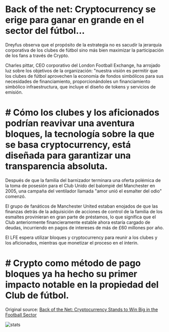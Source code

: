 # Back of the net: Cryptocurrency se erige para ganar en grande en el sector del fútbol...

Dreyfus observa que el propósito de la estrategia no es sacudir la jerarquía corporativa de los clubes de fútbol sino más bien maximizar la participación de los fans a través de Crypto.

Charles pittar, CEO corporativo del London Football Exchange, ha arrojado luz sobre los objetivos de la organización: "nuestra visión es permitir que los clubes de fútbol aprovechen la economía de fondos simbólicos para sus necesidades de financiamiento, proporcionándoles un financiamiento simbólico infraestructura, que incluye el diseño de tokens y servicios de emisión.

# # Cómo los clubes y los aficionados podrían reavivar una aventura bloques, la tecnología sobre la que se basa cryptocurrency, está diseñada para garantizar una transparencia absoluta.

Después de que la familia del barnizador terminara una oferta polémica de la toma de posesión para el Club Unido del balompié del Manchester en 2005, una campaña del ventilador llamada "amor unió el esmalter del odio" comenzó.

El grupo de fanáticos de Manchester United estaban enojados de que las finanzas detrás de la adquisición de acciones de control de la familia de los esmaltes provinieran en gran parte de préstamos, lo que significa que el Club anteriormente financieramente estable ahora estaría cargado de deudas, incurriendo en pagos de intereses de más de £60 millones por año.

El LFE espera utilizar bloques y cryptocurrency para reunir a los clubes y los aficionados, mientras que monetizar el proceso en el ínterin.

# # Crypto como método de pago bloques ya ha hecho su primer impacto notable en la propiedad del Club de fútbol.

Original source: [Back of the Net: Cryptocurrency Stands to Win Big in the Football Sector](https://cointelegraph.com/news/back-of-the-net-cryptocurrency-stands-to-win-big-in-the-football-sector)

![stats](https://c.statcounter.com/11760860/0/a89fa40b/1/ "stats")